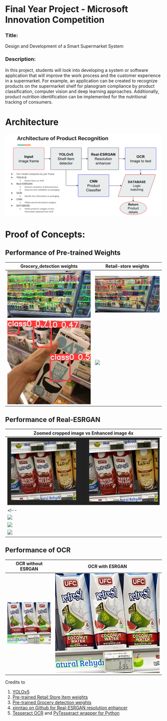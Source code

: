 # Final Year Project - Microsoft Innovation Competition
### Title: 
Design and Development of a Smart Supermarket System
### Description:
In this project, students will look into developing a system or software application that will improve the work process and the customer experience in a supermarket. For example, an application can be created to recognize products on the supermarket shelf for planogram compliance by product classification, computer vision and deep learning approaches. Additionally, product nutrition identification can be implemented for the nutritional tracking of consumers.

# Architecture
<img src="./Architecture.png">

# Proof of Concepts:

## Performance of Pre-trained Weights

| Grocery_detection weights | Retail-store weights |
|-------------------------|-------------------------|
| <img src="./Comparison_Study/weights/125619GroceryItems.jpg"> | <img src="./Comparison_Study/weights/125619RetailStoreItems.jpg"> |
| <img src="./Comparison_Study/weights/hand1groceryweights.png"> | <img src="./Comparison_Study/weights/hand1retailweights.jpg"> |

## Performance of Real-ESRGAN

| Zoomed cropped image vs Enhanced image 4x |
|-------------------------|
| <img src="./Comparison_Study/ESRGAN/X4RealEsrgon (1).png"> |
<!-- | <img src="./ESRGAN/X4RealEsrgon (2).png"> |
| <img src="./ESRGAN/X4RealEsrgon (3).png"> |
| <img src="./ESRGAN/X4RealEsrgon (4).png"> |
| <img src="./ESRGAN/X4RealEsrgon (5).png"> | -->

## Performance of OCR

| OCR without ESRGAN | OCR with ESRGAN |
|-------------------------|-------------------------|
| <img src="./Comparison_Study/OCR/noESRGAN.png"> | <img src="./Comparison_Study/OCR/yesESRGAN.png"> |

Credits to 
1. [YOLOv5](https://github.com/ultralytics/yolov5)
2. [Pre-trained Retail Store Item weights](https://github.com/shayanalibhatti/Retail-Store-Item-Detection-using-YOLOv5)
3. [Pre-trained Grocery detection weights](https://github.com/shreyasvedpathak/grocery-detection)
4. [xinntao on Github for Real-ESRGAN resolution enhancer](https://github.com/xinntao/Real-ESRGAN)
5. [Tesseract OCR](https://github.com/tesseract-ocr/tesseract) and [PyTesseract wrapper for Python](https://github.com/madmaze/pytesseract)
